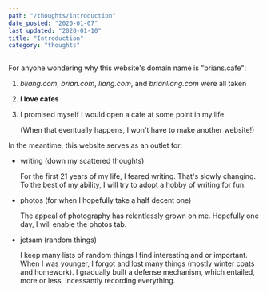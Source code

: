 ```yaml
---
path: "/thoughts/introduction"
date_posted: "2020-01-07"
last_updated: "2020-01-10"
title: "Introduction"
category: "thoughts"
---
```


For anyone wondering why this website's domain name is "brians.cafe":

1. _bliang.com_, _brian.com_, _liang.com_, and _brianliang.com_ were all taken
2. **I love cafes**
3. I promised myself I would open a cafe at some point in my life

   (When that eventually happens, I won't have to make another website!)

In the meantime, this website serves as an outlet for:

- writing (down my scattered thoughts)

  For the first 21 years of my life, I feared writing. That's slowly changing.
  To the best of my ability, I will try to adopt a hobby of writing for fun.

- photos (for when I hopefully take a half decent one)

  The appeal of photography has relentlessly grown on me.
  Hopefully one day, I will enable the photos tab.

- jetsam (random things)

  I keep many lists of random things I find interesting and or important.
  When I was younger, I forgot and lost many things (mostly winter coats and homework).
  I gradually built a defense mechanism, which entailed, more or less, incessantly recording everything.
